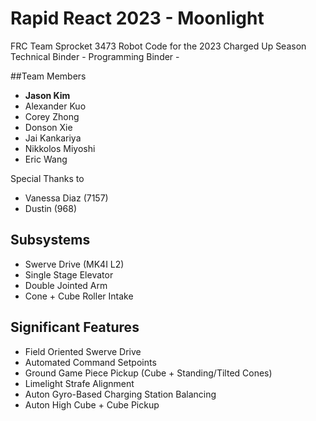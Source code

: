 # Rapid React 2023 - Moonlight
FRC Team Sprocket 3473 Robot Code for the 2023 Charged Up Season
Technical Binder - 
Programming Binder - 

##Team Members
- **Jason Kim**
- Alexander Kuo
- Corey Zhong
- Donson Xie
- Jai Kankariya
- Nikkolos Miyoshi
- Eric Wang

Special Thanks to
- Vanessa Diaz (7157)
- Dustin (968)

## Subsystems
- Swerve Drive (MK4I L2)
- Single Stage Elevator
- Double Jointed Arm
- Cone + Cube Roller Intake

## Significant Features
- Field Oriented Swerve Drive
- Automated Command Setpoints
- Ground Game Piece Pickup (Cube + Standing/Tilted Cones)
- Limelight Strafe Alignment
- Auton Gyro-Based Charging Station Balancing
- Auton High Cube + Cube Pickup
